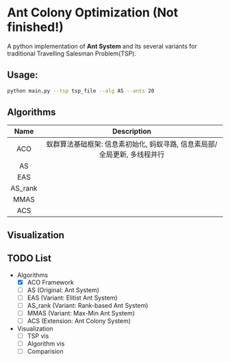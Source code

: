 # Ant Colony Optimization (Not finished!)

A python implementation of **Ant System** and its several variants for traditional Travelling Salesman Problem(TSP).

## Usage:

```bash
python main.py --tsp tsp_file --alg AS --ants 20
```

## Algorithms

| Name | Description |
|:----:|:-----------:|
| ACO  |蚁群算法基础框架: 信息素初始化, 蚂蚁寻路, 信息素局部/全局更新, 多线程并行|
| AS   | |
| EAS  | |
| AS_rank | |
| MMAS | |
| ACS | |

## Visualization

## TODO List

* Algorithms
  - [x] ACO Framework
  - [ ] AS (Original: Ant System)
  - [ ] EAS (Variant: Elitist Ant System)
  - [ ] AS_rank (Variant: Rank-based Ant System)
  - [ ] MMAS (Variant: Max-Min Ant System)
  - [ ] ACS (Extension: Ant Colony System)

* Visualization
  - [ ] TSP vis
  - [ ] Algorithm vis
  - [ ] Comparision

